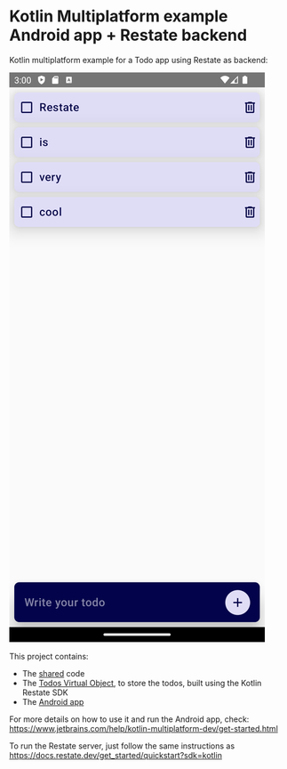 # Kotlin Multiplatform example Android app + Restate backend

Kotlin multiplatform example for a Todo app using Restate as backend:

![](screenshot.png)

This project contains:

* The [shared](./shared) code
* The [Todos Virtual Object](./server/src/main/kotlin/dev/restate/examples/noteapp/Application.kt), to store the todos, built using the Kotlin Restate SDK
* The [Android app](./composeApp) 

For more details on how to use it and run the Android app, check: https://www.jetbrains.com/help/kotlin-multiplatform-dev/get-started.html

To run the Restate server, just follow the same instructions as https://docs.restate.dev/get_started/quickstart?sdk=kotlin